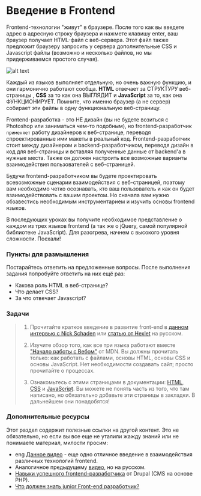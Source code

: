 # Введение в Frontend

Frontend-технологии "живут" в браузере. После того как вы введете адрес в адресную строку браузера и нажмете клавишу enter, ваш браузер получает HTML-файл с веб-сервера. Этот файл также предложит браузеру запросить у сервера дополнительные CSS и Javascript файлы (возможно и несколько файлов, но мы придерживаемся простого случая).

![alt text](https://user-images.githubusercontent.com/4215285/59569052-c7989e80-908c-11e9-8ca6-65c450adb887.jpg)

Каждый из языков выполняет отдельную, но очень важную функцию, и они гармонично работают сообща. **HTML** отвечает за СТРУКТУРУ веб-страницы , **CSS** за то как она ВЫГЛЯДИТ и **JavaScript** за то, как она ФУНКЦИОНИРУЕТ. Помните, что именно браузер (а не сервер) собирает эти файлы в одну функциональную веб-страницу.

Frontend-разработка - это НЕ дизайн (вы не будете возиться с Photoshop или заниматься чем-то подобным), но frontend-разработчик `применяет` работу дизайнеров к веб-странице, переводя спроектированные ими макеты в реальный код. Frontend-разработчик стоит между дизайнером и backend-разработчиком, переводя дизайн в код для веб-страницы и вставляя полученные данные от backend'а в нужные места. Также он должен настроить все возможные варианты взаимодействия пользователей с веб-страницей.

Будучи frontend-разработчиком вы будете проектировать всевозможные сценарии взаимодействия с веб-страницей, поэтому вам необходимо четко осознавать, кто ваш пользователь и как он будет взаимодействовать с вашим проектом. Но сначала вам нужно обзавестись необходимым инструментарием и изучить основы frontend языков.

В последующих уроках вы получите необходимое представление о каждом из трех языков frontend (а так же о jQuery, самой популярной библиотеке JavaScript). Для разогрева, начнем с высокого уровня сложности. Поехали!

### Пункты для размышления

Постарайтесь ответить на предложенные вопросы. После выполнения задания попробуйте ответить на них ещё раз:

- Какова роль HTML в веб-странице?
- Что делает CSS?
- За что отвечает Javascript?

### Задачи

> 1. Прочитайте краткое введение в развитие front-end в [данном интервью с Nick Schaden](https://generalassemb.ly/blog/what-is-front-end-web-development) или [статью от Hexlet](https://ru.hexlet.io/courses/intro_to_web_development/lessons/frontend/theory_unit) <span class="btn-fill btn btn-xs btn-warning">на русском</span>.
>
> 2. Изучите обзор того, как все три языка работают вместе ["Начало работы с Вебом"](https://developer.mozilla.org/ru/docs/Learn/Getting_started_with_the_web) от MDN. Вы должны прочитать только: как работать с файлами, основы HTML, основы CSS и основы JavaScript. Нет необходимости создавать сайт; просто прочитайте о процессах.
>
> 3. Ознакомьтесь с этими страницами в документации: [HTML](https://developer.mozilla.org/ru/docs/Web/HTML/Element), [CSS](https://developer.mozilla.org/ru/docs/Web/CSS/Reference#Keyword_index) и [JavaScript](https://developer.mozilla.org/ru/docs/Web/JavaScript/Reference). Вы можете не понять часть из того, что там написано, но обязательно добавьте эти страницы в закладки. В дальнейшем они понадобятся!

### Дополнительные ресурсы

Этот раздел содержит полезные ссылки на другой контент. Это не обязательно, но если вы все еще не уталили жажду знаний или не понимаете материал, милости просим:

- <span class="btn-fill btn btn-xs btn-success">eng</span> [Данное видео](https://www.youtube.com/watch?v=BANChTkxYYY&list=PLwqG3V3cExWpCgHOcLEKg6z-InpjHr7MB) - еще одно отличное введение в взаимодействия различных технологий frontend.
- Аналогичное предыдущему [видео](https://youtu.be/_oHl7mdNRAw), но <span class="btn-fill btn btn-xs btn-warning">на русском</span>.
- [Навыки успешного frontend-разработчика](https://web.archive.org/web/20151110193658/https://www.drupal.org/node/1245650) от Drupal (CMS на основе PHP).
- [Что должен знать junior Front-end разработчик?](https://www.youtube.com/watch?v=6YeCbrtU15s)
